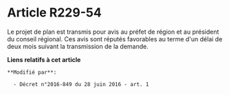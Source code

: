 # Article R229-54

Le projet de plan est transmis pour avis au préfet de région et au président du conseil régional. Ces avis sont réputés
favorables au terme d'un délai de deux mois suivant la transmission de la demande.

**Liens relatifs à cet article**

	**Modifié par**:

	  - Décret n°2016-849 du 28 juin 2016 - art. 1
